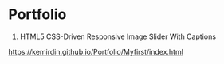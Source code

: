 # Portfolio


1. HTML5 CSS-Driven Responsive Image Slider With Captions

https://kemirdin.github.io/Portfolio/Myfirst/index.html
